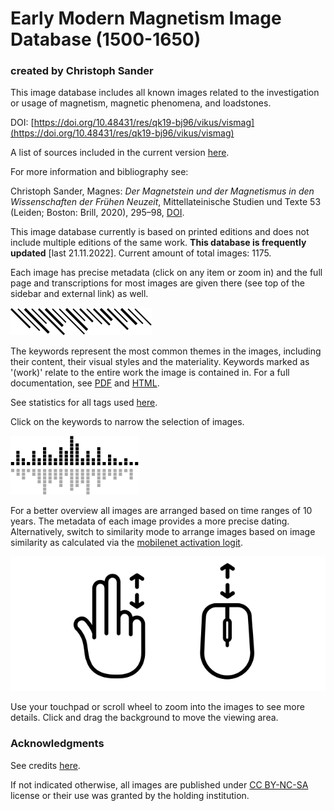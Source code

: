 # Early Modern Magnetism Image Database (1500-1650)

### created by Christoph Sander

This image database includes all known images related to the investigation or usage of magnetism, magnetic phenomena, and loadstones.

DOI: [https://doi.org/10.48431/res/qk19-bj96/vikus/vismag](https://doi.org/10.48431/res/qk19-bj96/vikus/vismag)

A list of sources included in the current version [here](../../vismag_sources.html).

For more information and bibliography see:

Christoph Sander, Magnes: _Der Magnetstein und der Magnetismus in den Wissenschaften der Frühen Neuzeit_, Mittellateinische Studien und Texte 53 (Leiden; Boston: Brill, 2020), 295–98, [DOI](https://doi.org/10.1163/9789004419414).

This image database currently is based on printed editions and does not include multiple editions of the same work. **This database is frequently updated** [last 21.11.2022]. Current amount of total images: 1175.

Each image has precise metadata (click on any item or zoom in) and the full page and transcriptions for most images are given there (see top of the sidebar and external link) as well.

![tags](img/infobar_tags_b.svg)

The keywords represent the most common themes in the images, including their content, their visual styles and the materiality. Keywords marked as '(work)' relate to the entire work the image is contained in. For a full documentation, see [PDF](../../docs/tags.pdf) and [HTML](../../tags.html).

See statistics for all tags used [here](../../vismag_stats.html).

Click on the keywords to narrow the selection of images.

![time](img/infobar_time_b.svg)

For a better overview all images are arranged based on time ranges of 10 years. The metadata of each image provides a more precise dating. Alternatively, switch to similarity mode to arrange images based on image similarity as calculated via the [mobilenet activation logit](https://beta.observablehq.com/@cpietsch/imagenet-activation-logit).

![time](img/infobar_scroll_b.svg)

Use your touchpad or scroll wheel to zoom into the images to see more details. Click and drag the background to move the viewing area.


### Acknowledgments
See credits [here](../../credits.html).

If not indicated otherwise, all images are published under [CC BY-NC-SA](https://creativecommons.org/licenses/by-nc-sa/4.0/) license or their use was granted by the holding institution.